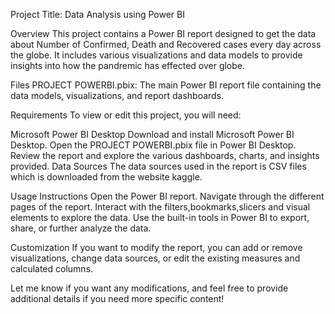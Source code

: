 Project Title:  Data Analysis using Power BI

Overview
This project contains a Power BI report designed to get the data about Number of Confirmed, Death and Recovered cases every day across the globe. It includes various visualizations and data models to provide insights into how the pandremic has effected over globe.

Files
PROJECT POWERBI.pbix: The main Power BI report file containing the data models, visualizations, and report dashboards.

Requirements
To view or edit this project, you will need:

Microsoft Power BI Desktop 
Download and install Microsoft Power BI Desktop.
Open the PROJECT POWERBI.pbix file in Power BI Desktop.
Review the report and explore the various dashboards, charts, and insights provided.
Data Sources
The data sources used in the report is CSV files which is downloaded from the website kaggle.

Usage Instructions
Open the Power BI report.
Navigate through the different pages of the report.
Interact with the filters,bookmarks,slicers and visual elements to explore the data.
Use the built-in tools in Power BI to export, share, or further analyze the data.

Customization
If you want to modify the report, you can add or remove visualizations, change data sources, or edit the existing measures and calculated columns.

Let me know if you want any modifications, and feel free to provide additional details if you need more specific content!
